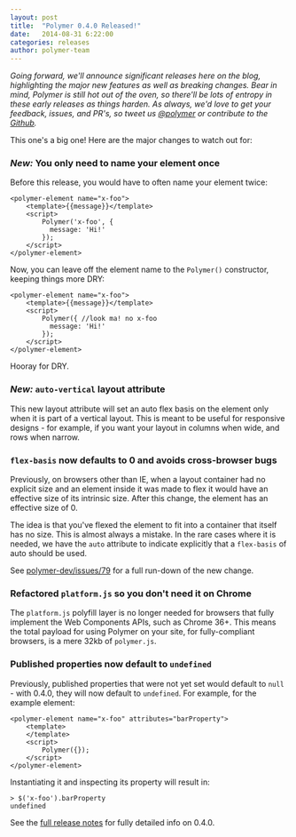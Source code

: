```yaml
---
layout: post
title:  "Polymer 0.4.0 Released!"
date:   2014-08-31 6:22:00
categories: releases
author: polymer-team
---
```

_Going forward, we'll announce significant releases here on the blog, highlighting the major new features as well as breaking changes. Bear in mind, Polymer is still hot out of the oven, so there'll be lots of entropy in these early releases as things harden. As always, we'd love to get your feedback, issues, and PR's, so tweet us [@polymer](https://twitter.com/polymer) or contribute to the [Github](https://github.com/Polymer)._

This one's a big one! Here are the major changes to watch out for:

### _New:_ You only need to name your element once

Before this release, you would have to often name your element twice:

    <polymer-element name="x-foo">
        <template>{{message}}</template>
        <script>
            Polymer('x-foo', {
              message: 'Hi!'
            });
        </script>
    </polymer-element>

Now, you can leave off the element name to the `Polymer()` constructor, keeping things more DRY:

    <polymer-element name="x-foo">
        <template>{{message}}</template>
        <script>
            Polymer({ //look ma! no x-foo
              message: 'Hi!'
            });
        </script>
    </polymer-element>

Hooray for DRY.

### _New:_ `auto-vertical` layout attribute

This new layout attribute will set an auto flex basis on the element only when it is part of a vertical layout.  This is meant to be useful for responsive designs - for example, if you want your layout in columns when wide, and rows when narrow.

### `flex-basis` now defaults to 0 and avoids cross-browser bugs

Previously, on browsers other than IE, when a layout container had no explicit size and an element inside it was made to flex it would have an effective size of its intrinsic size. After this change, the element has an effective size of 0.

The idea is that you've flexed the element to fit into a container that itself has no size. This is almost always a mistake. In the rare cases where it is needed, we have the `auto` attribute to indicate explicitly that a `flex-basis` of auto should be used.

See [polymer-dev/issues/79](https://github.com/Polymer/polymer-dev/issues/79) for a full run-down of the new change.

### Refactored `platform.js` so you don't need it on Chrome

The `platform.js` polyfill layer is no longer needed for browsers that fully implement the Web Components APIs, such as Chrome 36+.  This means the total payload for using Polymer on your site, for fully-compliant browsers, is a mere 32kb of `polymer.js`.

### Published properties now default to `undefined`

Previously, published properties that were not yet set would default to `null` - with 0.4.0, they will now default to `undefined`. For example, for the example element:

    <polymer-element name="x-foo" attributes="barProperty">
        <template>
        </template>
        <script>
            Polymer({});
        </script>
    </polymer-element>

Instantiating it and inspecting its property will result in: 

    > $('x-foo').barProperty
    undefined


See the [full release notes](https://github.com/Polymer/polymer/releases/tag/0.4.0) for fully detailed info on 0.4.0.